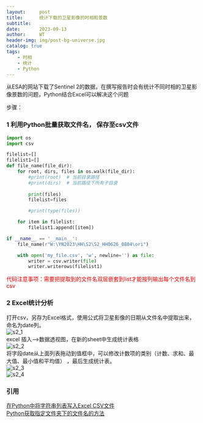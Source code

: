 ```yaml
---
layout:     post
title:      统计下载的卫星影像的时相和景数
subtitle:   
date:       2023-09-13
author:     WT
header-img: img/post-bg-universe.jpg
catalog: true
tags:
    - 时相  
    - 统计  
    - Python    
---
```


从ESA的网站下载了Sentinel 2的数据，在撰写报告时会有统计不同时相的卫星影像景数的问题，Python结合Excel可以解决这个问题
     
步骤：  
###  1 利用Python批量获取文件名， 保存至csv文件

```python
import os
import csv

filelist=[]
filelist1=[]
def file_name(file_dir):
    for root, dirs, files in os.walk(file_dir):
        #print(root)  # 当前目录路径  
        #print(dirs)  # 当前路径下所有子目录
  
        print(files)  
        filelist=files  

        #print(type(files))

    for item in filelist:
        filelist1.append([item])

if __name__ == '__main__':
    file_name(r"W:\YN2023\HH\S2\S2_HH0626_0804\ori")

    with open('my_file.csv', 'w', newline='') as file:
        writer = csv.writer(file)
        writer.writerows(filelist1)
```
<font color="#dd0000">代码注意事项：需要把提取到的文件名双层嵌套到list才能按列输出每个文件名到csv</font> 


### 2 Excel统计分析
打开csv，另存为Excel格式，使用公式将卫星影像的日期从文件名中提取出来，命名为date列。  
![s2_1](http://www.spatial.pro/img/S2_Namelist1.png)    
excel 插入-->数据透视图，在新的sheet中生成统计表格  
![s2_2](http://www.spatial.pro/img/S2_Namelist2.png)  
将字段date从上面列表拖动到值框中，可以修改计数项的类别（计数、求和、最大值、最小值和平均值） ，最后生成统计表。  
![s2_3](http://www.spatial.pro/img/S2_Namelist3.png)   
![s2_4](http://www.spatial.pro/img/S2_Namelist4.png) 






### 引用  
[在Python中将字符串列表写入Excel CSV文件](https://www.52dianzi.com/category/article/37/220049.html)  
[Python获取指定文件夹下的文件名的方法](https://www.jb51.net/article/134543.htm?timer=tc)  
